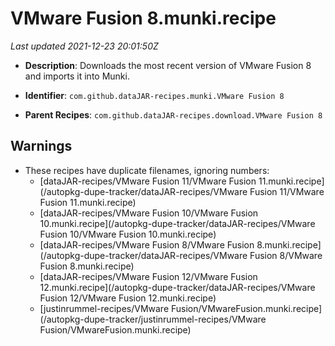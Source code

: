 # VMware Fusion 8.munki.recipe

_Last updated 2021-12-23 20:01:50Z_

- **Description**: Downloads the most recent version of VMware Fusion 8 and imports it into Munki.

- **Identifier**: `com.github.dataJAR-recipes.munki.VMware Fusion 8`

- **Parent Recipes**: `com.github.dataJAR-recipes.download.VMware Fusion 8`


## Warnings

- These recipes have duplicate filenames, ignoring numbers:
    - [dataJAR-recipes/VMware Fusion 11/VMware Fusion 11.munki.recipe](/autopkg-dupe-tracker/dataJAR-recipes/VMware Fusion 11/VMware Fusion 11.munki.recipe)
    - [dataJAR-recipes/VMware Fusion 10/VMware Fusion 10.munki.recipe](/autopkg-dupe-tracker/dataJAR-recipes/VMware Fusion 10/VMware Fusion 10.munki.recipe)
    - [dataJAR-recipes/VMware Fusion 8/VMware Fusion 8.munki.recipe](/autopkg-dupe-tracker/dataJAR-recipes/VMware Fusion 8/VMware Fusion 8.munki.recipe)
    - [dataJAR-recipes/VMware Fusion 12/VMware Fusion 12.munki.recipe](/autopkg-dupe-tracker/dataJAR-recipes/VMware Fusion 12/VMware Fusion 12.munki.recipe)
    - [justinrummel-recipes/VMware Fusion/VMwareFusion.munki.recipe](/autopkg-dupe-tracker/justinrummel-recipes/VMware Fusion/VMwareFusion.munki.recipe)